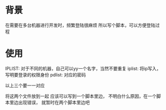 # 背景
在需要在多台机器进行开发时，频繁登陆很麻烦
所以写个脚本，可以方便登陆过程

# 使用
IPLIST: 对于不同的机器，自己可以yy一个名字，当然不要重复
iplist: 将ip写入，写明要登录的权限身份
pdlist: 对应的密码

以上三个要一一对应


将这两个文件放到一起
应该可以写到一个脚本里边，
不明白什么原因，在一个脚本里边出现错误，
就暂时在两个脚本里边吧
